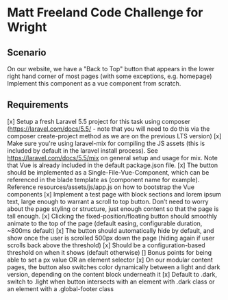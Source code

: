 # Matt Freeland Code Challenge for Wright
## Scenario
  On our website, we have a "Back to Top" button that appears in the lower right hand corner of most pages (with some exceptions, e.g. homepage) Implement this component as a vue component from scratch.

## Requirements


[x] Setup a fresh Laravel 5.5 project for this task using composer (https://laravel.com/docs/5.5/ - note that you will need to do this via the composer create-project method as we are on the previous LTS version)
[x] Make sure you're using laravel-mix for compiling the JS assets (this is included by default in the laravel install process). See https://laravel.com/docs/5.5/mix on general setup and usage for mix. Note that Vue is already included in the default package.json file.
[x] The button should be implemented as a Single-File-Vue-Component, which can be referenced in the blade template as <to-top :props></to-top> (component name for example). Reference resources/assets/js/app.js on how to bootstrap the Vue components
[x] Implement a test page with block sections and lorem ipsum text, large enough to warrant a scroll to top button. Don’t need to worry about the page styling or structure, just enough content so that the page is tall enough.
[x] Clicking the fixed-position/floating button should smoothly animate to the top of the page (default easing, configurable duration, ~800ms default)
[x] The button should automatically hide by default, and show once the user is scrolled 500px down the page (hiding again if user scrolls back above the threshold)
  [x] Should be a configuration-based threshold on when it shows (default otherwise)
  [] Bonus points for being able to set a px value OR an element selector
[x] On our modular content pages, the button also switches color dynamically between a light and dark version, depending on the content block underneath it
  [x] Default to .dark, switch to .light when button intersects with an element with .dark class or an element with a .global-footer class
